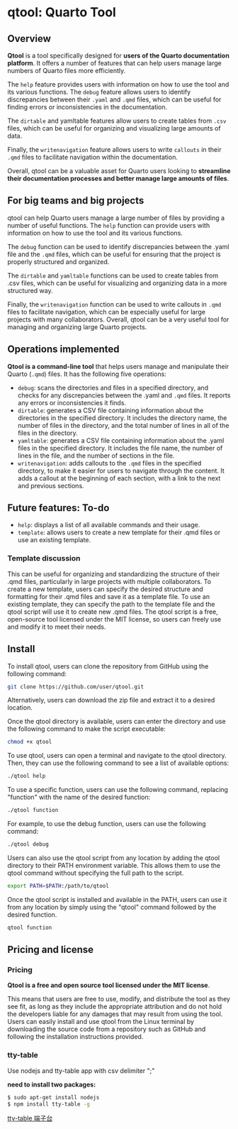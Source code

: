 # qtool: Quarto Tool

## Overview

**Qtool** is a tool specifically designed for **users of the Quarto documentation platform**. It offers a number of features that can help users manage large numbers of Quarto files more efficiently.

The `help` feature provides users with information on how to use the tool and its various functions. The `debug` feature allows users to identify discrepancies between their `.yaml` and `.qmd` files, which can be useful for finding errors or inconsistencies in the documentation.

The `dirtable` and yamltable features allow users to create tables from `.csv` files, which can be useful for organizing and visualizing large amounts of data.

Finally, the `writenavigation` feature allows users to write `callouts` in their ``.qmd`` files to facilitate navigation within the documentation.

Overall, qtool can be a valuable asset for Quarto users looking to **streamline their documentation processes and better manage large amounts of files**.

## For big teams and big projects

qtool can help Quarto users manage a large number of files by providing a number of useful functions. The `help` function can provide users with information on how to use the tool and its various functions.

The `debug` function can be used to identify discrepancies between the .yaml file and the `.qmd` files, which can be useful for ensuring that the project is properly structured and organized. 

The `dirtable` and `yamltable` functions can be used to create tables from .csv files, which can be useful for visualizing and organizing data in a more structured way.

Finally, the `writenavigation` function can be used to write callouts in `.qmd` files to facilitate navigation, which can be especially useful for large projects with many collaborators. Overall, qtool can be a very useful tool for managing and organizing large Quarto projects.

## Operations implemented

**Qtool is a command-line tool** that helps users manage and manipulate their Quarto (`.qmd`) files. It has the following five operations:

- `debug`: scans the directories and files in a specified directory, and checks for any discrepancies between the .yaml and ``.qmd`` files. It reports any errors or inconsistencies it finds.
- `dirtable`: generates a CSV file containing information about the directories in the specified directory. It includes the directory name, the number of files in the directory, and the total number of lines in all of the files in the directory.
- `yamltable`: generates a CSV file containing information about the .yaml files in the specified directory. It includes the file name, the number of lines in the file, and the number of sections in the file.
- `writenavigation`: adds callouts to the ``.qmd`` files in the specified directory, to make it easier for users to navigate through the content. It adds a callout at the beginning of each section, with a link to the next and previous sections.

## Future features: To-do

- `help`: displays a list of all available commands and their usage.
- `template`: allows users to create a new template for their .qmd files or use an existing template.

### Template discussion

This can be useful for organizing and standardizing the structure of their .qmd files, particularly in large projects with multiple collaborators. To create a new template, users can specify the desired structure and formatting for their .qmd files and save it as a template file. To use an existing template, they can specify the path to the template file and the qtool script will use it to create new .qmd files. The qtool script is a free, open-source tool licensed under the MIT license, so users can freely use and modify it to meet their needs.

## Install

To install qtool, users can clone the repository from GitHub using the following command:

```bash
git clone https://github.com/user/qtool.git
```

Alternatively, users can download the zip file and extract it to a desired location.

Once the qtool directory is available, users can enter the directory and use the following command to make the script executable:

```bash
chmod +x qtool
```

To use qtool, users can open a terminal and navigate to the qtool directory. Then, they can use the following command to see a list of available options:

```bash
./qtool help
```

To use a specific function, users can use the following command, replacing "function" with the name of the desired function:

```bash
./qtool function
```

For example, to use the debug function, users can use the following command:

```bash
./qtool debug
```

Users can also use the qtool script from any location by adding the qtool directory to their PATH environment variable. This allows them to use the qtool command without specifying the full path to the script.

```bash
export PATH=$PATH:/path/to/qtool
```

Once the qtool script is installed and available in the PATH, users can use it from any location by simply using the "qtool" command followed by the desired function.

```bash
qtool function
```

## Pricing and license

### Pricing

**Qtool is a free and open source tool licensed under the MIT license**. 

This means that users are free to use, modify, and distribute the tool as they see fit, as long as they include the appropriate attribution and do not hold the developers liable for any damages that may result from using the tool. Users can easily install and use qtool from the Linux terminal by downloading the source code from a repository such as GitHub and following the installation instructions provided.

### tty-table

Use nodejs and tty-table app with csv delimiter ";"

**need to install two packages:**

```bash
$ sudo apt-get install nodejs 
$ npm install tty-table -g
```

[tty-table 端子台](https://github.com/tecfu/tty-table)

